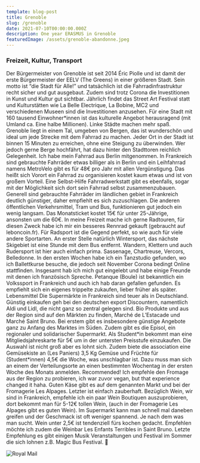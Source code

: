```yaml
---
template: blog-post
title: Grenoble
slug: /grenoble
date: 2021-07-10T00:00:00.000Z
description: One year ERASMUS in Grenoble
featuredImage: /assets/grenoble-abandonne.jpeg
---
```


### Freizeit, Kultur, Transport

Der Bürgermeister von Grenoble ist seit 2014 Éric Piolle und ist damit der erste Bürgermeister der EELV (The Greens) in einer größeren Stadt. Sein motto ist “die Stadt für Alle!” und tatsächlich ist die Fahrradinfrastruktur recht sicher und gut ausgebaut. Zudem sind trotz Corona die Investitionen in Kunst und Kultur gut sichtbar. Jährlich findet das Street Art Festival statt und Kulturstätten wie La Belle Electrique, La Bobine, MC2 und verschiedenen Museen sind die Investitionen anzusehen. Für eine Stadt mit 160 tausend Einwohner\*innen ist das kulturelle Angebot herausragend (mit Umland ca. Eine halbe Millionen). Linke Städte machen mehr spaß.
Grenoble liegt in einem Tal, umgeben von Bergen, das ist wunderschön und ideal um jede Strecke mit dem Fahrrad zu machen. Jeder Ort in der Stadt ist binnen 15 Minuten zu erreichen, ohne eine Steigung zu überwinden. Wer jedoch gerne Berge hochfährt, hat dazu hinter den Stadttoren reichlich Gelegenheit. Ich habe mein Fahrrad aus Berlin mitgenommen. In Frankreich sind gebrauchte Fahrräder etwas billiger als in Berlin und ein Leihfahrrad namens MetroVelo gibt es für 48€ pro Jahr mit allen Vergünstigung. Das heißt sich Vorort ein Fahrrad zu organisieren kostet kaum etwas und ist von großem Vorteil. Eine Selbst-Hilfe Fahrradwerkstatt gibt es ebenfalls, sogar mit der Möglichkeit sich dort sein Fahrrad selbst zusammenzubauen. Generell sind gebrauchte Fahrräder im ländlichen gebiet in Frankreich deutlich günstiger, daher empfiehlt es sich zuzuschlagen.
Die anderen öffentlichen Verkehrsmittel, Tram und Bus, funktionieren gut jedoch ein wenig langsam. Das Monatsticket kostet 15€ für unter 25-Jährige, ansonsten um die 60€. 
In meine Freizeit mache ich gerne Radtouren, für diesen Zweck habe ich mir ein besseres Rennrad gekauft (gebraucht auf leboncoin.fr). Für Radsport ist die Gegend perfekt, so wie auch für viele andere Sportarten. An erster Stelle natürlich Wintersport, das nächste Skigebiet ist eine Stunde mit dem Bus entfernt. Wandern, Klettern und auch Rudersport ist hier auch einfach prima. Sassenage, Chartreuse, Vercors, Belledonne. 
In den ersten Wochen habe ich ein Tanzstudio gefunden, wo ich Ballettkurse besuche, die jedoch seit November Corona bedingt Online stattfinden. Insgesamt hab ich mich gut eingelebt und habe einige Freunde mit denen ich französisch Spreche. 
Petanque (Boule) ist bekanntlich ein Volkssport in Frankreich und auch ich hab daran gefallen gefunden. Es empfiehlt sich ein eigenes trippelte zukaufen, lieber früher als später. 
Lebensmittel 
Die Supermärkte in Frankreich sind teuer als in Deutschland. Günstig einkaufen geh bei den deutschen export Discountern, namentlich Aldi und Lidl, die nicht ganz so zentral gelegen sind. Bio Produkte und aus der Region sind auf den Märkten zu finden, Marché de L’Estacade und Marché Saint Bruno. Bei erstem gibt es insbesondere günstige Angebote ganz zu Anfang des Marktes im Süden. Zudem gibt es die Episol, ein regionaler und solidarischer Supermarkt. Als Student\*in bekommt man eine Mitgliedsjahreskarte für 5€ um in der untersten Preisstufe einzukaufen. Die Auswahl ist nicht groß aber es lohnt sich. Zudem biete die association eine Gemüsekiste an (Les Paniers) 3,5 Kg Gemüse und Früchte für (Student\*innen) 4,5€ die Woche, was unschlagbar ist. Dazu muss man sich an einem der Verteilungsorte an einen bestimmten Wochentag in der ersten Woche des Monats anmelden. Recommended! 
Ich empfehle den Fromage aus der Region zu probieren, ich war zuvor vegan, but that experience changed it haha. Guten Käse gibt es auf dem genannten Markt und bei der Fromagerie Les Alpages. Letzter ist einfach zauberhaft. 
Bezüglich Wein, wir sind in Frankreich, empfehle ich ein paar Wein Boutiquen auszuprobieren, dort bekommt man für 5-12€ tollen Wein, (auch in der Fromagerie Les Alpages gibt es guten Wein). Im Supermarkt kann man schnell mal daneben greifen und der Geschmack ist oft weniger spannend. Je nach dem was man sucht. Wein unter 2,5€ ist tendenziell fürs kochen gedacht. Empfehlen möchte ich zudem die Weinbar Les Enfants Terribles in Saint Bruno. 
Letzte Empfehlung es gibt einigen Musik Veranstaltungen und Festival im Sommer die sich lohnen z.B. Magic Bus Festival. 

![Royal Mail](/assets/cycling.png "Royal Mail from Unsplash")

